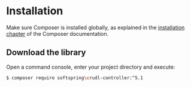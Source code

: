 # Installation

Make sure Composer is installed globally, as explained in the
[installation chapter](https://getcomposer.org/doc/00-intro.md)
of the Composer documentation.

## Download the library

Open a command console, enter your project directory and execute:

```bash
$ composer require softspring\crudl-controller:^5.1
```
